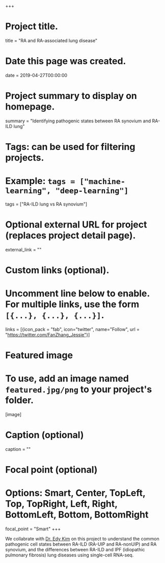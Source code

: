 +++
# Project title.
title = "RA and RA-associated lung disease"

# Date this page was created.
date = 2019-04-27T00:00:00

# Project summary to display on homepage.
summary = "Identifying pathogenic states between RA synovium and RA-ILD lung"

# Tags: can be used for filtering projects.
# Example: `tags = ["machine-learning", "deep-learning"]`
tags = ["RA-ILD lung vs RA synovium"]

# Optional external URL for project (replaces project detail page).
external_link = ""


# Custom links (optional).
#   Uncomment line below to enable. For multiple links, use the form `[{...}, {...}, {...}]`.
links = [{icon_pack = "fab", icon="twitter", name="Follow", url = "https://twitter.com/FanZhang_Jessie"}]


# Featured image
# To use, add an image named `featured.jpg/png` to your project's folder. 
[image]
  # Caption (optional)
  caption = ""

  # Focal point (optional)
  # Options: Smart, Center, TopLeft, Top, TopRight, Left, Right, BottomLeft, Bottom, BottomRight
  focal_point = "Smart"
+++

We collabrate with [Dr. Edy Kim](https://connects.catalyst.harvard.edu/Profiles/display/Person/52376) on this project to understand the common pathogenic cell states between RA-ILD (RA-UIP and RA-nonUIP) and RA synovium, and the differences between RA-ILD and IPF (idiopathic pulmonary fibrosis) lung diseases using single-cell RNA-seq.

